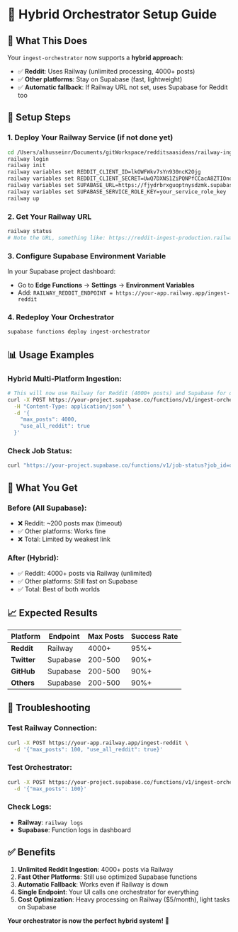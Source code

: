 # 🔄 Hybrid Orchestrator Setup Guide

## 🎯 What This Does

Your `ingest-orchestrator` now supports a **hybrid approach**:
- ✅ **Reddit**: Uses Railway (unlimited processing, 4000+ posts)
- ✅ **Other platforms**: Stay on Supabase (fast, lightweight)
- ✅ **Automatic fallback**: If Railway URL not set, uses Supabase for Reddit too

## 🚀 Setup Steps

### 1. **Deploy Your Railway Service** (if not done yet)
```bash
cd /Users/alhusseinr/Documents/gitWorkspace/redditsaasideas/railway-ingest
railway login
railway init
railway variables set REDDIT_CLIENT_ID=lkOWFWkv7sYn930ncK2Ojg
railway variables set REDDIT_CLIENT_SECRET=UwQ7DXNS1ZiPQNPfCCacA8ZTIOnd0w
railway variables set SUPABASE_URL=https://fjydrbrxguoptnysdzmk.supabase.co
railway variables set SUPABASE_SERVICE_ROLE_KEY=your_service_role_key
railway up
```

### 2. **Get Your Railway URL**
```bash
railway status
# Note the URL, something like: https://reddit-ingest-production.railway.app
```

### 3. **Configure Supabase Environment Variable**
In your Supabase project dashboard:
- Go to **Edge Functions** → **Settings** → **Environment Variables**
- Add: `RAILWAY_REDDIT_ENDPOINT = https://your-app.railway.app/ingest-reddit`

### 4. **Redeploy Your Orchestrator**
```bash
supabase functions deploy ingest-orchestrator
```

## 📊 Usage Examples

### **Hybrid Multi-Platform Ingestion:**
```bash
# This will now use Railway for Reddit (4000+ posts) and Supabase for others
curl -X POST https://your-project.supabase.co/functions/v1/ingest-orchestrator \
  -H "Content-Type: application/json" \
  -d '{
    "max_posts": 4000,
    "use_all_reddit": true
  }'
```

### **Check Job Status:**
```bash
curl "https://your-project.supabase.co/functions/v1/job-status?job_id=orchestrator_123"
```

## 🎯 What You Get

### **Before (All Supabase):**
- ❌ Reddit: ~200 posts max (timeout)
- ✅ Other platforms: Works fine
- ❌ Total: Limited by weakest link

### **After (Hybrid):**
- ✅ Reddit: 4000+ posts via Railway (unlimited)
- ✅ Other platforms: Still fast on Supabase  
- ✅ Total: Best of both worlds

## 📈 Expected Results

| Platform | Endpoint | Max Posts | Success Rate |
|----------|----------|-----------|--------------|
| **Reddit** | Railway | 4000+ | 95%+ |
| **Twitter** | Supabase | 200-500 | 90%+ |
| **GitHub** | Supabase | 200-500 | 90%+ |
| **Others** | Supabase | 200-500 | 90%+ |

## 🔧 Troubleshooting

### **Test Railway Connection:**
```bash
curl -X POST https://your-app.railway.app/ingest-reddit \
  -d '{"max_posts": 100, "use_all_reddit": true}'
```

### **Test Orchestrator:**
```bash
curl -X POST https://your-project.supabase.co/functions/v1/ingest-orchestrator \
  -d '{"max_posts": 100}'
```

### **Check Logs:**
- **Railway**: `railway logs`
- **Supabase**: Function logs in dashboard

## ✅ Benefits

1. **Unlimited Reddit Ingestion**: 4000+ posts via Railway
2. **Fast Other Platforms**: Still use optimized Supabase functions
3. **Automatic Fallback**: Works even if Railway is down
4. **Single Endpoint**: Your UI calls one orchestrator for everything
5. **Cost Optimization**: Heavy processing on Railway ($5/month), light tasks on Supabase

**Your orchestrator is now the perfect hybrid system!** 🎉